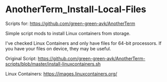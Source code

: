 # AnotherTerm_Install-Local-Files

Scripts for:
https://github.com/green-green-avk/AnotherTerm

Simple script mods to install Linux containers from storage.

I've checked Linux Containers and only have files for 64-bit processors.
If you have your files on device, they may be useful.

Original Script:
https://github.com/green-green-avk/AnotherTerm-scripts/blob/master/install-linuxcontainers.sh

Linux Containers:
https://images.linuxcontainers.org/
